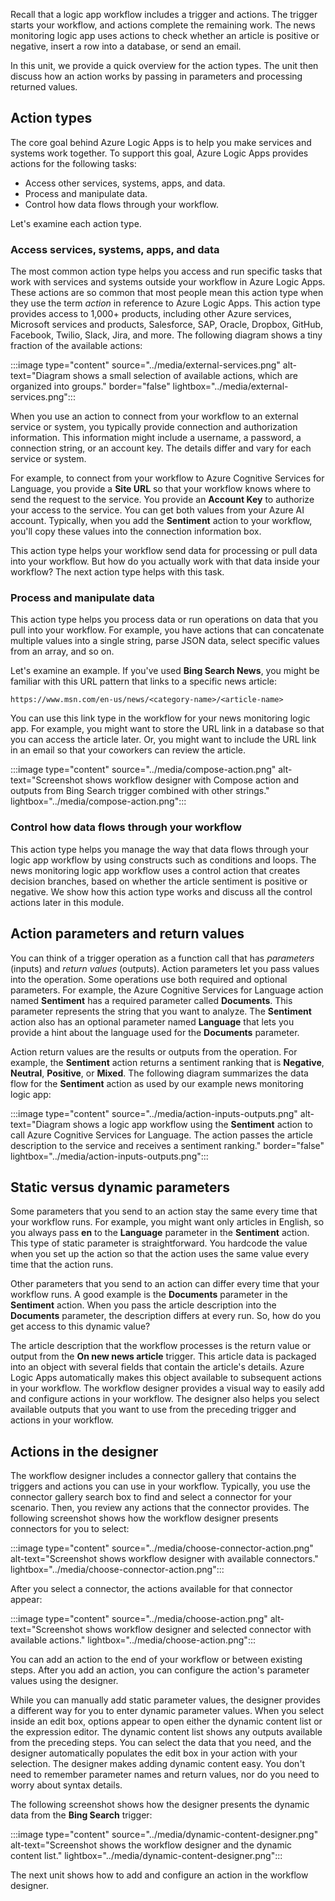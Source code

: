 Recall that a logic app workflow includes a trigger and actions. The trigger starts your workflow, and actions complete the remaining work. The news monitoring logic app uses actions to check whether an article is positive or negative, insert a row into a database, or send an email.

In this unit, we provide a quick overview for the action types. The unit then discuss how an action works by passing in parameters and processing returned values.

## Action types

The core goal behind Azure Logic Apps is to help you make services and systems work together. To support this goal, Azure Logic Apps provides actions for the following tasks:

- Access other services, systems, apps, and data.
- Process and manipulate data.
- Control how data flows through your workflow.

Let's examine each action type.

### Access services, systems, apps, and data

The most common action type helps you access and run specific tasks that work with services and systems outside your workflow in Azure Logic Apps. These actions are so common that most people mean this action type when they use the term *action* in reference to Azure Logic Apps. This action type provides access to 1,000+ products, including other Azure services, Microsoft services and products, Salesforce, SAP, Oracle, Dropbox, GitHub, Facebook, Twilio, Slack, Jira, and more. The following diagram shows a tiny fraction of the available actions:

:::image type="content" source="../media/external-services.png" alt-text="Diagram shows a small selection of available actions, which are organized into groups." border="false" lightbox="../media/external-services.png":::

When you use an action to connect from your workflow to an external service or system, you typically provide connection and authorization information. This information might include a username, a password, a connection string, or an account key. The details differ and vary for each service or system.

For example, to connect from your workflow to Azure Cognitive Services for Language, you provide a **Site URL** so that your workflow knows where to send the request to the service. You provide an **Account Key** to authorize your access to the service. You can get both values from your Azure AI account. Typically, when you add the **Sentiment** action to your workflow, you'll copy these values into the connection information box.

This action type helps your workflow send data for processing or pull data into your workflow. But how do you actually work with that data inside your workflow? The next action type helps with this task.

### Process and manipulate data

This action type helps you process data or run operations on data that you pull into your workflow. For example, you have actions that can concatenate multiple values into a single string, parse JSON data, select specific values from an array, and so on.

Let's examine an example. If you've used **Bing Search News**, you might be familiar with this URL pattern that links to a specific news article:

```language-plaintext
https://www.msn.com/en-us/news/<category-name>/<article-name>
```

You can use this link type in the workflow for your news monitoring logic app. For example, you might want to store the URL link in a database so that you can access the article later. Or, you might want to include the URL link in an email so that your coworkers can review the article.

:::image type="content" source="../media/compose-action.png" alt-text="Screenshot shows workflow designer with Compose action and outputs from Bing Search trigger combined with other strings." lightbox="../media/compose-action.png":::

### Control how data flows through your workflow

This action type helps you manage the way that data flows through your logic app workflow by using constructs such as conditions and loops. The news monitoring logic app workflow uses a control action that creates decision branches, based on whether the article sentiment is positive or negative. We show how this action type works and discuss all the control actions later in this module.

## Action parameters and return values

You can think of a trigger operation as a function call that has *parameters* (inputs) and *return values* (outputs). Action parameters let you pass values into the operation. Some operations use both required and optional parameters. For example, the Azure Cognitive Services for Language action named **Sentiment** has a required parameter called **Documents**. This parameter represents the string that you want to analyze. The **Sentiment** action also has an optional parameter named **Language** that lets you provide a hint about the language used for the **Documents** parameter.

Action return values are the results or outputs from the operation. For example, the **Sentiment** action returns a sentiment ranking that is **Negative**, **Neutral**, **Positive**, or **Mixed**. The following diagram summarizes the data flow for the **Sentiment** action as used by our example news monitoring logic app:

:::image type="content" source="../media/action-inputs-outputs.png" alt-text="Diagram shows a logic app workflow using the **Sentiment** action to call Azure Cognitive Services for Language. The action passes the article description to the service and receives a sentiment ranking." border="false" lightbox="../media/action-inputs-outputs.png":::

## Static versus dynamic parameters

Some parameters that you send to an action stay the same every time that your workflow runs. For example, you might want only articles in English, so you always pass **en** to the **Language** parameter in the **Sentiment** action. This type of static parameter is straightforward. You hardcode the value when you set up the action so that the action uses the same value every time that the action runs.

Other parameters that you send to an action can differ every time that your workflow runs. A good example is the **Documents** parameter in the **Sentiment** action. When you pass the article description into the **Documents** parameter, the description differs at every run. So, how do you get access to this dynamic value?

The article description that the workflow processes is the return value or output from the **On new news article** trigger. This article data is packaged into an object with several fields that contain the article's details. Azure Logic Apps automatically makes this object available to subsequent actions in your workflow. The workflow designer provides a visual way to easily add and configure actions in your workflow. The designer also helps you select available outputs that you want to use from the preceding trigger and actions in your workflow.

## Actions in the designer

The workflow designer includes a connector gallery that contains the triggers and actions you can use in your workflow. Typically, you use the connector gallery search box to find and select a connector for your scenario. Then, you review any actions that the connector provides. The following screenshot shows how the workflow designer presents connectors for you to select:

:::image type="content" source="../media/choose-connector-action.png" alt-text="Screenshot shows workflow designer with available connectors." lightbox="../media/choose-connector-action.png":::

After you select a connector, the actions available for that connector appear:

:::image type="content" source="../media/choose-action.png" alt-text="Screenshot shows workflow designer and selected connector with available actions." lightbox="../media/choose-action.png":::

You can add an action to the end of your workflow or between existing steps. After you add an action, you can configure the action's parameter values using the designer.

While you can manually add static parameter values, the designer provides a different way for you to enter dynamic parameter values. When you select inside an edit box, options appear to open either the dynamic content list or the expression editor. The dynamic content list shows any outputs available from the preceding steps. You can select the data that you need, and the designer automatically populates the edit box in your action with your selection. The designer makes adding dynamic content easy. You don't need to remember parameter names and return values, nor do you need to worry about syntax details.

The following screenshot shows how the designer presents the dynamic data from the **Bing Search** trigger:

:::image type="content" source="../media/dynamic-content-designer.png" alt-text="Screenshot shows the workflow designer and the dynamic content list." lightbox="../media/dynamic-content-designer.png":::

The next unit shows how to add and configure an action in the workflow designer.
